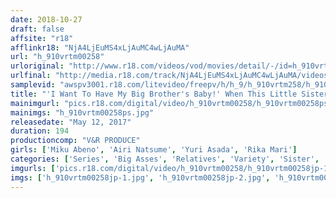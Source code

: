 ```yaml
---
date: 2018-10-27
draft: false
affsite: "r18"
afflinkr18: "NjA4LjEuMS4xLjAuMC4wLjAuMA"
url: "h_910vrtm00258"
urloriginal: "http://www.r18.com/videos/vod/movies/detail/-/id=h_910vrtm00258"
urlfinal: "http://media.r18.com/track/NjA4LjEuMS4xLjAuMC4wLjAuMA/videos/vod/movies/detail/-/id=h_910vrtm00258"
samplevid: "awspv3001.r18.com/litevideo/freepv/h/h_9/h_910vrtm258/h_910vrtm258_dmb_w.mp4"
title: "'I Want To Have My Big Brother's Baby!' When This Little Sister Suddenly Cums To Her Favorite Big Brother's Home, She Unexpectedly Finds His Fiancee There Too... Unwilling To Let His Little Sister Fuck Her Husband, She Gives Him A Raw Cowgirl! Strapped On To His Cock Nice And Tight, She Makes Him Cum Inside Her Over And Over Again! 2"
mainimgurl: "pics.r18.com/digital/video/h_910vrtm00258/h_910vrtm00258ps.jpg"
mainimgs: "h_910vrtm00258ps.jpg"
releasedate: "May 12, 2017"
duration: 194
productioncomp: "V&R PRODUCE"
girls: ['Miku Abeno', 'Airi Natsume', 'Yuri Asada', 'Rika Mari']
categories: ['Series', 'Big Asses', 'Relatives', 'Variety', 'Sister', 'Cowgirl', 'Creampie', 'Hi-Def']
imgurls: ['pics.r18.com/digital/video/h_910vrtm00258/h_910vrtm00258jp-1.jpg', 'pics.r18.com/digital/video/h_910vrtm00258/h_910vrtm00258jp-2.jpg', 'pics.r18.com/digital/video/h_910vrtm00258/h_910vrtm00258jp-3.jpg', 'pics.r18.com/digital/video/h_910vrtm00258/h_910vrtm00258jp-4.jpg', 'pics.r18.com/digital/video/h_910vrtm00258/h_910vrtm00258jp-5.jpg', 'pics.r18.com/digital/video/h_910vrtm00258/h_910vrtm00258jp-6.jpg', 'pics.r18.com/digital/video/h_910vrtm00258/h_910vrtm00258jp-7.jpg', 'pics.r18.com/digital/video/h_910vrtm00258/h_910vrtm00258jp-8.jpg', 'pics.r18.com/digital/video/h_910vrtm00258/h_910vrtm00258jp-9.jpg', 'pics.r18.com/digital/video/h_910vrtm00258/h_910vrtm00258jp-10.jpg', 'pics.r18.com/digital/video/h_910vrtm00258/h_910vrtm00258jp-11.jpg', 'pics.r18.com/digital/video/h_910vrtm00258/h_910vrtm00258jp-12.jpg', 'pics.r18.com/digital/video/h_910vrtm00258/h_910vrtm00258jp-13.jpg', 'pics.r18.com/digital/video/h_910vrtm00258/h_910vrtm00258jp-14.jpg', 'pics.r18.com/digital/video/h_910vrtm00258/h_910vrtm00258jp-15.jpg', 'pics.r18.com/digital/video/h_910vrtm00258/h_910vrtm00258jp-16.jpg', 'pics.r18.com/digital/video/h_910vrtm00258/h_910vrtm00258jp-17.jpg', 'pics.r18.com/digital/video/h_910vrtm00258/h_910vrtm00258jp-18.jpg', 'pics.r18.com/digital/video/h_910vrtm00258/h_910vrtm00258jp-19.jpg', 'pics.r18.com/digital/video/h_910vrtm00258/h_910vrtm00258jp-20.jpg']
imgs: ['h_910vrtm00258jp-1.jpg', 'h_910vrtm00258jp-2.jpg', 'h_910vrtm00258jp-3.jpg', 'h_910vrtm00258jp-4.jpg', 'h_910vrtm00258jp-5.jpg', 'h_910vrtm00258jp-6.jpg', 'h_910vrtm00258jp-7.jpg', 'h_910vrtm00258jp-8.jpg', 'h_910vrtm00258jp-9.jpg', 'h_910vrtm00258jp-10.jpg', 'h_910vrtm00258jp-11.jpg', 'h_910vrtm00258jp-12.jpg', 'h_910vrtm00258jp-13.jpg', 'h_910vrtm00258jp-14.jpg', 'h_910vrtm00258jp-15.jpg', 'h_910vrtm00258jp-16.jpg', 'h_910vrtm00258jp-17.jpg', 'h_910vrtm00258jp-18.jpg', 'h_910vrtm00258jp-19.jpg', 'h_910vrtm00258jp-20.jpg']
---
```

